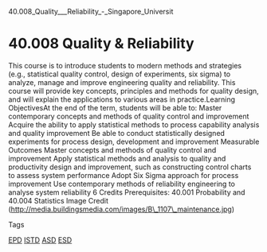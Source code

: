 40.008_Quality___Reliability_-_Singapore_Universit



40.008 Quality & Reliability
============================

This course is to introduce students to modern methods and strategies (e.g., statistical quality control, design of experiments, six sigma) to analyze, manage and improve engineering quality and reliability. This course will provide key concepts, principles and methods for quality design, and will explain the applications to various areas in practice.Learning ObjectivesAt the end of the term, students will be able to: Master contemporary concepts and methods of quality control and improvement Acquire the ability to apply statistical methods to process capability analysis and quality improvement Be able to conduct statistically designed experiments for process design, development and improvement
Measurable Outcomes Master concepts and methods of quality control and improvement Apply statistical methods and analysis to quality and productivity design and improvement, such as constructing control charts to assess system performance Adopt Six Sigma approach for process improvement Use contemporary methods of reliability engineering to analyse system reliability 6 Credits
Prerequisites: 40.001 Probability and  40.004 Statistics Image Credit (http://media.buildingsmedia.com/images/B\_1107\_maintenance.jpg)

Tags

[EPD](/education/undergraduate/courses/?pillar-cluster=44)
[ISTD](/education/undergraduate/courses/?pillar-cluster=11)
[ASD](/education/undergraduate/courses/?pillar-cluster=1167)
[ESD](/education/undergraduate/courses/?pillar-cluster=99)

